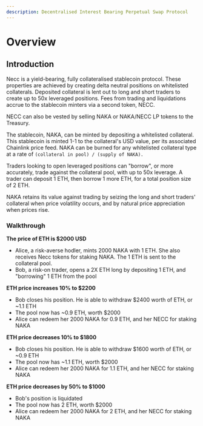 ```yaml
---
description: Decentralised Interest Bearing Perpetual Swap Protocol
---
```


# Overview

## Introduction

Necc is a yield-bearing, fully collateralised stablecoin protocol. These properties are achieved by creating delta neutral positions on whitelisted collaterals. Deposited collateral is lent out to long and short traders to create up to 50x leveraged positions. Fees from trading and liquidations accrue to the stablecoin minters via a second token, NECC.&#x20;

NECC can also be vested by selling NAKA or NAKA/NECC LP tokens to the Treasury.

The stablecoin, NAKA, can be minted by depositing a whitelisted collateral. This stablecoin is minted 1-1 to the collateral's USD value, per its associated Chainlink price feed. NAKA can be burned for any whitelisted collateral type at a rate of `(collateral in pool) / (supply of NAKA).`

Traders looking to open leveraged positions can "borrow", or more accurately, trade against the collateral pool, with up to 50x leverage. A trader can deposit 1 ETH, then borrow 1 more ETH, for a total position size of 2 ETH.

NAKA retains its value against trading by seizing the long and short traders' collateral when price volatility occurs, and by natural price appreciation when prices rise.

### Walkthrough

**The price of ETH is $2000 USD**

* Alice, a risk-averse hodler, mints 2000 NAKA with 1 ETH. She also receives Necc tokens for staking NAKA. The 1 ETH is sent to the collateral pool.
* Bob, a risk-on trader, opens a 2X ETH long by depositing 1 ETH, and "borrowing" 1 ETH from the pool

**ETH price increases 10% to $2200**

* Bob closes his position. He is able to withdraw $2400 worth of ETH, or \~1.1 ETH
* The pool now has \~0.9 ETH, worth $2000
* Alice can redeem her 2000 NAKA for 0.9 ETH, and her NECC for staking NAKA

**ETH price decreases 10% to $1800**

* Bob closes his position. He is able to withdraw $1600 worth of ETH, or \~0.9 ETH
* The pool now has \~1.1 ETH, worth $2000
* Alice can redeem her 2000 NAKA for 1.1 ETH, and her NECC for staking NAKA

**ETH price decreases by 50% to $1000**

* Bob's position is liquidated
* The pool now has 2 ETH, worth $2000
* Alice can redeem her 2000 NAKA for 2 ETH, and her NECC for staking NAKA
